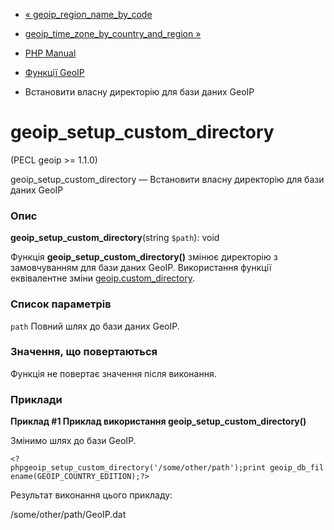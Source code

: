 - [« geoip_region_name_by_code](function.geoip-region-name-by-code.md)
- [geoip_time_zone_by_country_and_region »](function.geoip-time-zone-by-country-and-region.md)

- [PHP Manual](index.md)
- [Функції GeoIP](ref.geoip.md)
- Встановити власну директорію для бази даних GeoIP

# geoip_setup_custom_directory

(PECL geoip \>= 1.1.0)

geoip_setup_custom_directory — Встановити власну директорію
для бази даних GeoIP

### Опис

**geoip_setup_custom_directory**(string `$path`): void

Функція **geoip_setup_custom_directory()** змінює директорію з
замовчуванням для бази даних GeoIP. Використання функції еквівалентне
зміни
[geoip.custom_directory](geoip.configuration.md#ini.geoip.custom-directory).

### Список параметрів

`path`
Повний шлях до бази даних GeoIP.

### Значення, що повертаються

Функція не повертає значення після виконання.

### Приклади

**Приклад #1 Приклад використання **geoip_setup_custom_directory()****

Змінимо шлях до бази GeoIP.

` <?phpgeoip_setup_custom_directory('/some/other/path');print geoip_db_filename(GEOIP_COUNTRY_EDITION);?> `

Результат виконання цього прикладу:

/some/other/path/GeoIP.dat
